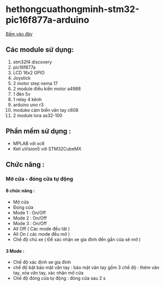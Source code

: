 # hethongcuathongminh-stm32-pic16f877a-arduino
[Bấm vào đây](https://www.youtube.com/watch?v=pdlXQQF5UMQ)
## Các module sử dụng:

1. stm32f4 discovery
2. pic16f877a
3. LCD 16x2 GPIO
4. Joystick
5. 2 motor step nema 17
6. 2 module điểu kiển motor a4988
7. 1 đèn 5v
8. 1 relay 4 kênh
9. arduino uno r3
10. moduke cảm biến vân tay c608
11. 2 module lora as32-100

## Phần mềm sử dụng : 

- MPLAB với xc8
- Keli uVision5 với STM32CubeMX

## Chức năng :
### Mở cửa - đóng cửa tự động
#### 8 chức năng :
+ Mở cửa
+ Đóng cửa
+ Mode 1 : On/Off
+ Mode 2 : On/Off
+ Mode 3 : On/Off
+ All Off ( Các mode đều tăt )
+ All On ( các mode đều mở )
+ Chế độ chủ xe ( Để xác nhận xe gia đình đến gần cửa sẽ mở )
#### 3 Mode :
+ Chế độ xác định xe gia đình
+ chế độ bật bảo mật vân tay : bảo mật vân tay gồm 3 chế độ : thêm vân tay, xóa vân tay, xác nhận mở cửa
+ Chế độ đóng cửa tự động : đóng cửa sau 2 s

